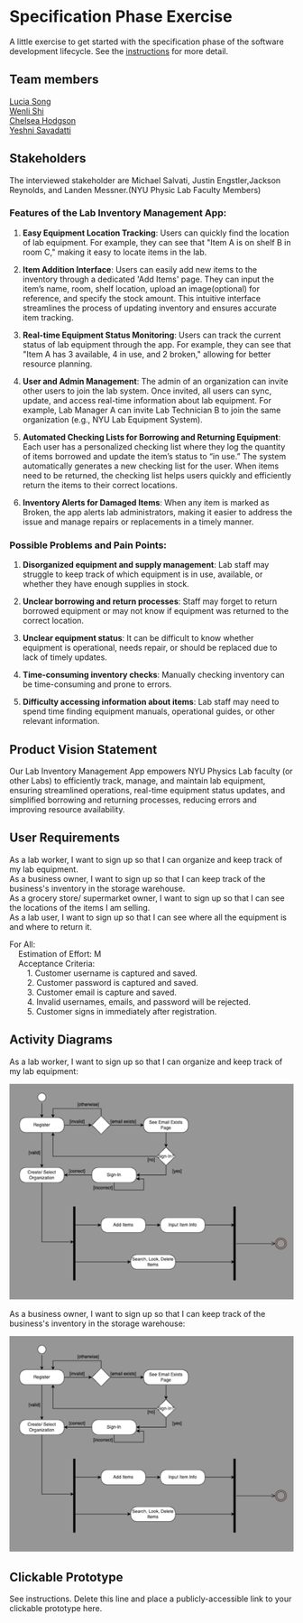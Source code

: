 # Specification Phase Exercise

A little exercise to get started with the specification phase of the software development lifecycle. See the [instructions](instructions.md) for more detail.

## Team members

[Lucia Song](https://github.com/lys7942) <br>
[Wenli Shi](https://github.com/WenliShi2332) <br>
[Chelsea Hodgson](https://github.com/Chelsea-Hodgson) <br>
[Yeshni Savadatti](https://github.com/yeshnii) <br>

## Stakeholders
The interviewed stakeholder are Michael Salvati, Justin Engstler,Jackson Reynolds, and Landen Messner.(NYU Physic Lab Faculty Members)

 ### Features of the Lab Inventory Management App:

1. **Easy Equipment Location Tracking**: Users can quickly find the location of lab equipment. For example, they can see that "Item A is on shelf B in room C," making it easy to locate items in the lab.

2. **Item Addition Interface**: Users can easily add new items to the inventory through a dedicated 'Add Items' page. They can input the item’s name, room, shelf location, upload an image(optional) for reference, and specify the stock amount. This intuitive interface streamlines the process of updating inventory and ensures accurate item tracking.

3. **Real-time Equipment Status Monitoring**: Users can track the current status of lab equipment through the app. For example, they can see that "Item A has 3 available, 4 in use, and 2 broken," allowing for better resource planning.

4. **User and Admin Management**: The admin of an organization can invite other users to join the lab system. Once invited, all users can sync, update, and access real-time information about lab equipment. For example, Lab Manager A can invite Lab Technician B to join the same organization (e.g., NYU Lab Equipment System).

5. **Automated Checking Lists for Borrowing and Returning Equipment**: Each user has a personalized checking list where they log the quantity of items borrowed and update the item’s status to “in use.” The system automatically generates a new checking list for the user. When items need to be returned, the checking list helps users quickly and efficiently return the items to their correct locations.
6. **Inventory Alerts for Damaged Items**: When any item is marked as Broken, the app alerts lab administrators, making it easier to address the issue and manage repairs or replacements in a timely manner.

### Possible Problems and Pain Points:

1. **Disorganized equipment and supply management**: Lab staff may struggle to keep track of which equipment is in use, available, or whether they have enough supplies in stock.

2. **Unclear borrowing and return processes**: Staff may forget to return borrowed equipment or may not know if equipment was returned to the correct location.

3. **Unclear equipment status**: It can be difficult to know whether equipment is operational, needs repair, or should be replaced due to lack of timely updates.

4. **Time-consuming inventory checks**: Manually checking inventory can be time-consuming and prone to errors.

5. **Difficulty accessing information about items**: Lab staff may need to spend time finding equipment manuals, operational guides, or other relevant information.

## Product Vision Statement

Our Lab Inventory Management App empowers NYU Physics Lab faculty (or other Labs) to efficiently track, manage, and maintain lab equipment, ensuring streamlined operations, real-time equipment status updates, and simplified borrowing and returning processes, reducing errors and improving resource availability. 

## User Requirements

As a lab worker, I want to sign up so that I can organize and keep track of my lab equipment. <br>
As a business owner, I want to sign up so that I can keep track of the business's inventory in the storage warehouse. <br>
As a grocery store/ supermarket owner, I want to sign up so that I can see the locations of the items I am selling. <br>
As a lab user, I want to sign up so that I can see where all the equipment is and where to return it. <br>

For All: <br>
&nbsp;&nbsp;&nbsp;&nbsp;Estimation of Effort: M <br>
&nbsp;&nbsp;&nbsp;&nbsp;Acceptance Criteria: <br>
&nbsp;&nbsp;&nbsp;&nbsp;&nbsp;&nbsp;&nbsp;&nbsp;1. Customer username is captured and saved. <br>
&nbsp;&nbsp;&nbsp;&nbsp;&nbsp;&nbsp;&nbsp;&nbsp;2. Customer password is captured and saved. <br>
&nbsp;&nbsp;&nbsp;&nbsp;&nbsp;&nbsp;&nbsp;&nbsp;3. Customer email is capture and saved. <br>
&nbsp;&nbsp;&nbsp;&nbsp;&nbsp;&nbsp;&nbsp;&nbsp;4. Invalid usernames, emails, and password will be rejected. <br>
&nbsp;&nbsp;&nbsp;&nbsp;&nbsp;&nbsp;&nbsp;&nbsp;5. Customer signs in immediately after registration. <br>

## Activity Diagrams

As a lab worker, I want to sign up so that I can organize and keep track of my lab equipment:

![image](./pictures/ActivityDia.png)

As a business owner, I want to sign up so that I can keep track of the business's inventory in the storage warehouse:

![image](./pictures/ActivityDia.png)

## Clickable Prototype

See instructions. Delete this line and place a publicly-accessible link to your clickable prototype here.
